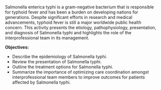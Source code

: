 Salmonella enterica typhi is a gram-negative bacterium that is responsible for typhoid fever and has been a burden on developing nations for generations. Despite significant efforts in research and medical advancements, typhoid fever is still a major worldwide public health concern. This activity presents the etiology, pathophysiology, presentation, and diagnosis of Salmonella typhi and highlights the role of the interprofessional team in its management.

**Objectives:**
- Describe the epidemiology of Salmonella typhi.
- Review the presentation of Salmonella typhi.
- Outline the treatment options for Salmonella typhi.
- Summarize the importance of optimizing care coordination amongst interprofessional team members to improve outcomes for patients affected by Salmonella typhi.
